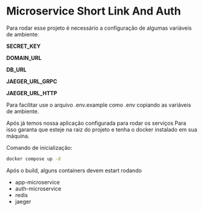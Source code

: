 # Microservice Short Link And Auth

Para rodar esse projeto é necessário a configuração de algumas variáveis de ambiente:

**SECRET_KEY**

**DOMAIN_URL**

**DB_URL**

**JAEGER_URL_GRPC**

**JAEGER_URL_HTTP**

Para facilitar use o arquivo .env.example como .env copiando as variáveis de ambiente.

Após já temos nossa aplicação configurada para rodar os serviços
Para isso garanta que esteje na raiz do projeto e tenha o docker instalado em sua máquina.


Comando de inicialização:
```sh
docker compose up -d
```

Após o build, alguns containers devem estart rodando
- app-microservice
- auth-microservice
- redis
- jaeger
